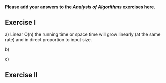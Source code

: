 #### Please add your answers to the ***Analysis of  Algorithms*** exercises here.

## Exercise I

a) Linear O(n) the running time or space time will grow linearly (at the same rate) and in direct proportion to input size. 


b)


c)

## Exercise II


